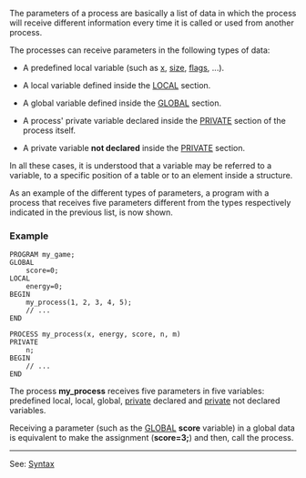 The parameters of a process are basically a list of data in which the process will receive different information every time it is called or used from another process.

The processes can receive parameters in the following types of data:

- A predefined local variable (such as [x](local_x.md), [size](), [flags](local_flags.md), ...).

- A local variable defined inside the [LOCAL](declaration_of_local_datadot.md) section.

- A global variable defined inside the [GLOBAL](declaration_of_global_datadot.md) section.

- A process' private variable declared inside the [PRIVATE](declaration_of_private_datadot.md) section of the process itself.

- A private variable **not declared** inside the [PRIVATE](declaration_of_private_datadot.md) section.

In all these cases, it is understood that a variable may be referred to a variable,
to a specific position of a table or to an element inside a structure.

As an example of the different types of parameters, a program with a process that receives five parameters different from the types respectively indicated in the previous list, is now shown.

### Example
```
PROGRAM my_game;
GLOBAL
    score=0;
LOCAL
    energy=0;
BEGIN
    my_process(1, 2, 3, 4, 5);
    // ...
END

PROCESS my_process(x, energy, score, n, m)
PRIVATE
    n;
BEGIN
    // ...
END
```


The process **my_process** receives five parameters in five variables:
predefined local, local, global, [private](declaration_of_private_datadot.md) declared and [private](declaration_of_private_datadot.md) not
declared variables.

Receiving a parameter (such as the [GLOBAL](declaration_of_global_datadot.md) **score** variable) in a global data is equivalent to make the assignment (**score=3;**) and then,
call the process.

---------------------------------------
See: [Syntax](syntax_of_a_programdot.md)

